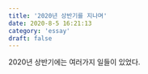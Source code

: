 ```yaml
---
title: '2020년 상반기를 지나며'
date: 2020-8-5 16:21:13
category: 'essay'
draft: false
---
```


2020년 상반기에는 여러가지 일들이 있었다.